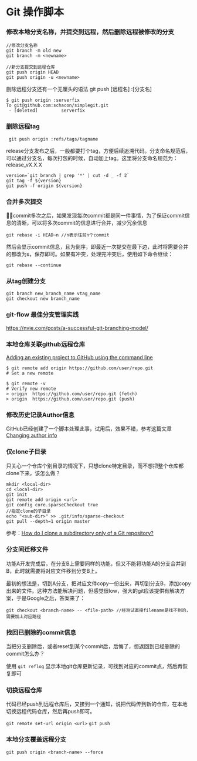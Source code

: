 # Git 操作脚本

### 修改本地分支名称，并提交到远程，然后删除远程被修改的分支

```
//修改分支名称
git branch -m old new
git branch -m <newname>

//新分支提交到远程仓库
git push origin HEAD
git push origin -u <newname>

```
删除远程分支还有一个无厘头的语法 git push [远程名] :[分支名]
```
$ git push origin :serverfix
To git@github.com:schacon/simplegit.git
 - [deleted]         serverfix
```

### 删除远程tag
```
 git push origin :refs/tags/tagname
``` 

release分支发布之后，一般都要打个tag，方便后续追溯代码。分支命名规范后，可以通过分支名，每次打包的时候，自动加上tag。这里将分支命名规范为：release_vX.X.X

```
version=`git branch | grep '*' | cut -d _ -f 2`
git tag -f ${version}
git push -f origin ${version}
```

### 合并多次提交
commit多次之后，如果发现每次commit都是同一件事情，为了保证commit信息的清晰，可以将多次commit的信息进行合并，减少冗余信息

```
git rebase -i HEAD~n //n表示往前n个commit
```

然后会显示commit信息，且为倒序，即最近一次提交在最下边，此时将需要合并的都改为s，保存即可。如果有冲突，处理完冲突后，使用如下命令继续：

```
git rebase --continue
```

### 从tag创建分支

```
git branch new_branch_name vtag_name
git checkout new branch_name
```

### git-flow 最佳分支管理实践

https://nvie.com/posts/a-successful-git-branching-model/

### 本地仓库关联github远程仓库

[Adding an existing project to GitHub using the command line](https://help.github.com/en/articles/adding-an-existing-project-to-github-using-the-command-line)

```
$ git remote add origin https://github.com/user/repo.git
# Set a new remote

$ git remote -v
# Verify new remote
> origin  https://github.com/user/repo.git (fetch)
> origin  https://github.com/user/repo.git (push)
```

### 修改历史记录Author信息

GitHub已经创建了一个脚本处理此事，试用后，效果不错，参考这篇文章[Changing author info](https://help.github.com/en/github/using-git/changing-author-info)

### 仅clone子目录

只关心一个仓库个别目录的情况下，只想clone特定目录，而不想把整个仓库都clone下来，该怎么做？

```
mkdir <local-dir>
cd <local-dir>
git init
git remote add origin <url>
git config core.sparseCheckout true
//指定clone的子目录
echo "<sub-dir>" >> .git/info/sparse-checkout
git pull --depth=1 origin master
```

参考：[How do I clone a subdirectory only of a Git repository?](https://stackoverflow.com/questions/600079/how-do-i-clone-a-subdirectory-only-of-a-git-repository/28039894#28039894)

### 分支间迁移文件

功能A开发完成后，在分支B上需要同样的功能，但又不能将功能A的分支合并到B，此时就需要将对应文件移到分支B上。

最初的想法是，切到A分支，把对应文件copy一份出来，再切到分支B，添加copy出来的文件。这种方法能解决问题，但感觉很low，强大的git应该提供有解决方案，于是Google之后，答案来了：

```
git checkout <branch-name> -- <file-path> //经测试直接filename是找不到的，需要加上对应路径
```

### 找回已删除的commit信息

当把分支删除后，或者reset到某个commit后，后悔了，想返回到已经删除的commit怎么办？

使用 `git reflog` 显示本地git仓库更新记录，可找到对应的commit点，然后再恢复即可

### 切换远程仓库

代码已经push到远程仓库后，又接到一个通知，说把代码传到新的仓库，在本地切换远程代码仓库，然后再push即可。

`git remote set-url origin <url>`
`git push`

### 本地分支覆盖远程分支

`git push origin <branch-name> --force`